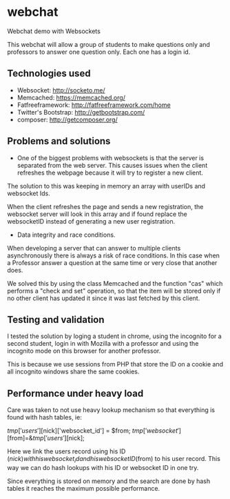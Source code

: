 # webchat
Webchat demo with Websockets

This webchat will allow a group of students to make questions only and professors to answer one question only.
Each one has a login id.

## Technologies used

* Websocket:  http://socketo.me/
* Memcached: https://memcached.org/
* Fatfreeframework: http://fatfreeframework.com/home
* Twitter's Bootstrap: http://getbootstrap.com/
* composer: http://getcomposer.org/

## Problems and solutions

* One of the biggest problems with websockets is that the server is separated from the web server.
This causes issues when the client refreshes the webpage because it will try to register a new client.

The solution to this was keeping in memory an array with userIDs and websocket Ids.

When the client refreshes the page and sends a new registration, the websocket server will look in this array and 
if found replace the websocketID instead of generating a new user registration.

* Data integrity and race conditions.
 
When developing a server that can answer to multiple clients asynchronously there is always a risk of race conditions.
In this case when a Professor answer a question at the same time or very close that another does.

We solved this by using the class Memcached and the function "cas" which performs a "check and set" operation, 
so that the item will be stored only if no other client has updated it since it was last fetched by this client.

## Testing and validation
I tested the solution by loging a student in chrome, using the incognito for a second student, login in with Mozilla with a professor and using the incognito mode on this browser for another professor.

This is because we use sessions from PHP that store the ID on a cookie and all incognito windows share the same cookies.

## Performance under heavy load
Care was taken to not use heavy lookup mechanism so that everything is found with hash tables,
ie:

$tmp['users'][$nick]['websocket_id'] = $from;
$tmp['websocket'][$from]=&$tmp['users'][$nick];

Here we link the users record using his ID ($nick) with his websocket_id and his websocket ID ($from) to his user record.
This way we can do hash lookups with his ID or websocket ID in one try.

Since everything is stored on memory and the search are done by hash tables it reaches the maximum possible performance.



